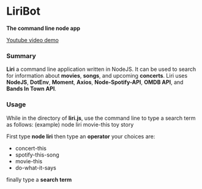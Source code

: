 # LiriBot
**The command line node app**

[Youtube video demo](https://youtu.be/x4Ugetbe5vo)

### Summary
**Liri** a command line application written in NodeJS. It can be used to search for information about **movies**, **songs**, and upcoming **concerts**. Liri uses **NodeJS**, **DotEnv**, **Moment**, **Axios**, **Node-Spotify-API**, **OMDB API**, and **Bands In Town API**.

### Usage
While in the directory of **liri.js**, use the command line to type a search term as follows:
(example)
    node liri movie-this toy story

First type **node liri**
then type an **operator**
your choices are:
* concert-this
* spotify-this-song
* movie-this
* do-what-it-says

finally type a **search term**